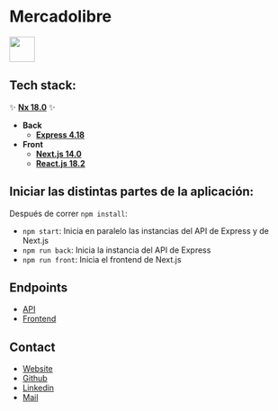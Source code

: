 # Mercadolibre

<a alt="Nx logo" href="https://nx.dev" target="_blank" rel="noreferrer"><img src="https://raw.githubusercontent.com/nrwl/nx/master/images/nx-logo.png" width="45"></a>

## Tech stack: 
✨ **[Nx 18.0](https://nx.dev)** ✨
- **Back**
  - **[Express 4.18](https://expressjs.com/)**
- **Front**
  - **[Next.js 14.0](https://nextjs.org/)**
  - **[React.js 18.2](https://react.dev/)**


## Iniciar las distintas partes de la aplicación:

Después de correr `npm install`:

- `npm start`: Inicia en paralelo las instancias del API de Express y de Next.js
- `npm run back`: Inicia la instancia del API de Express
- `npm run front`: Inicia el frontend de Next.js

## Endpoints

- [API](http://localhost:3333/api)
- [Frontend](http://localhost:3000)

## Contact
- [Website](https://nomeacuerdo.co)
- [Github](https://github.com/nomeacuerdo)
- [Linkedin](https://www.linkedin.com/in/nomeacuerdo/)
- [Mail](mailto:nomeacuerdo@gmail.com)

